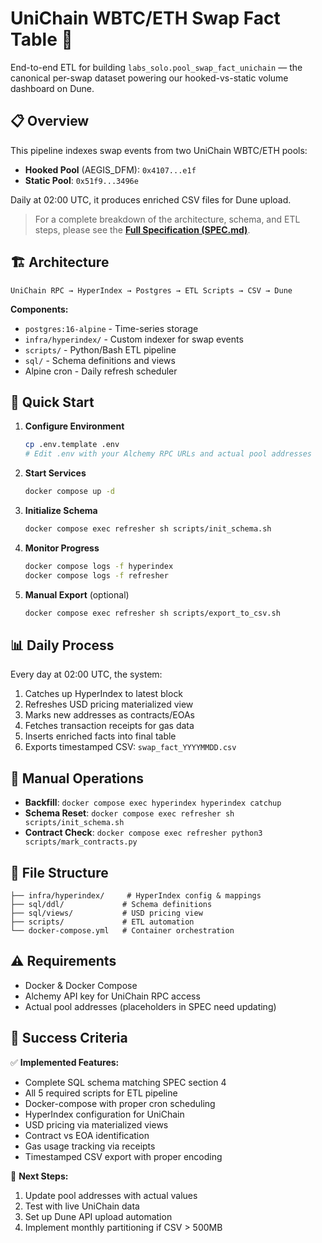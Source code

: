# UniChain WBTC/ETH Swap Fact Table 🚀

End-to-end ETL for building `labs_solo.pool_swap_fact_unichain`
— the canonical per-swap dataset powering our hooked-vs-static
volume dashboard on Dune.

## 📋 Overview

This pipeline indexes swap events from two UniChain WBTC/ETH pools:
- **Hooked Pool** (AEGIS_DFM): `0x4107...e1f` 
- **Static Pool**: `0x51f9...3496e`

Daily at 02:00 UTC, it produces enriched CSV files for Dune upload.

> For a complete breakdown of the architecture, schema, and ETL steps, please see the [**Full Specification (SPEC.md)**](./SPEC.md).

## 🏗️ Architecture

```
UniChain RPC → HyperIndex → Postgres → ETL Scripts → CSV → Dune
```

**Components:**
- `postgres:16-alpine` - Time-series storage
- `infra/hyperindex/` - Custom indexer for swap events  
- `scripts/` - Python/Bash ETL pipeline
- `sql/` - Schema definitions and views
- Alpine cron - Daily refresh scheduler

## 🚀 Quick Start

1. **Configure Environment**
   ```bash
   cp .env.template .env
   # Edit .env with your Alchemy RPC URLs and actual pool addresses
   ```

2. **Start Services**
   ```bash
   docker compose up -d
   ```

3. **Initialize Schema**
   ```bash
   docker compose exec refresher sh scripts/init_schema.sh
   ```

4. **Monitor Progress**
   ```bash
   docker compose logs -f hyperindex
   docker compose logs -f refresher
   ```

5. **Manual Export** (optional)
   ```bash
   docker compose exec refresher sh scripts/export_to_csv.sh
   ```

## 📊 Daily Process

Every day at 02:00 UTC, the system:
1. Catches up HyperIndex to latest block
2. Refreshes USD pricing materialized view
3. Marks new addresses as contracts/EOAs
4. Fetches transaction receipts for gas data
5. Inserts enriched facts into final table
6. Exports timestamped CSV: `swap_fact_YYYYMMDD.csv`

## 🔧 Manual Operations

- **Backfill**: `docker compose exec hyperindex hyperindex catchup`
- **Schema Reset**: `docker compose exec refresher sh scripts/init_schema.sh`
- **Contract Check**: `docker compose exec refresher python3 scripts/mark_contracts.py`

## 📁 File Structure

```
├── infra/hyperindex/     # HyperIndex config & mappings
├── sql/ddl/             # Schema definitions
├── sql/views/           # USD pricing view  
├── scripts/             # ETL automation
└── docker-compose.yml   # Container orchestration
```

## ⚠️ Requirements

- Docker & Docker Compose
- Alchemy API key for UniChain RPC access
- Actual pool addresses (placeholders in SPEC need updating)

## 🎯 Success Criteria

✅ **Implemented Features:**
- Complete SQL schema matching SPEC section 4
- All 5 required scripts for ETL pipeline
- Docker-compose with proper cron scheduling
- HyperIndex configuration for UniChain
- USD pricing via materialized views
- Contract vs EOA identification
- Gas usage tracking via receipts
- Timestamped CSV export with proper encoding

🔄 **Next Steps:**
1. Update pool addresses with actual values
2. Test with live UniChain data
3. Set up Dune API upload automation
4. Implement monthly partitioning if CSV > 500MB
